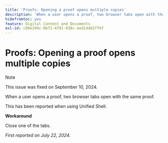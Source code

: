 ```yaml
---
title: 'Proofs: Opening a proof opens multiple copies'
description: 'When a user opens a proof, two browser tabs open with the same proof. '
hidefromtoc: yes
feature: Digital Content and Documents
exl-id: c09e199c-0b72-4791-930c-eed14dd2ffbf
---
```

# Proofs: Opening a proof opens multiple copies

>[!NOTE]
>
>This issue was fixed on September 10, 2024.

When a user opens a proof, two browser tabs open with the same proof. 

This has been reported when using Unified Shell.

**Workaround**

Close one of the tabs.

_First reported on July 22, 2024._
